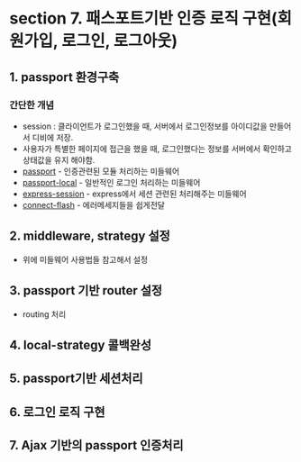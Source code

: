 # section 7. 패스포트기반 인증 로직 구현(회원가입, 로그인, 로그아웃)

## 1. passport 환경구축

### 간단한 개념

- session : 클라이언트가 로그인했을 때, 서버에서 로그인정보를 아이디값을 만들어서 디비에 저장.
- 사용자가 특별한 페이지에 접근을 했을 때, 로그인했다는 정보를 서버에서 확인하고 상태값을 유지 해야함.
- [passport](https://github.com/jaredhanson/passport) - 인증관련된 모듈 처리하는 미들웨어
- [passport-local](https://github.com/jaredhanson/passport-local) - 일반적인 로그인 처리하는 미들웨어
- [express-session](https://github.com/expressjs/session) - express에서 세션 관련된 처리해주는 미들웨어
- [connect-flash](https://github.com/jaredhanson/connect-flash) - 에러메세지들을 쉽게전달

## 2. middleware, strategy 설정

- 위에 미들웨어 사용법들 참고해서 설정

## 3. passport 기반 router 설정

- routing 처리

## 4. local-strategy 콜백완성

## 5. passport기반 세션처리

## 6. 로그인 로직 구현

## 7. Ajax 기반의 passport 인증처리
